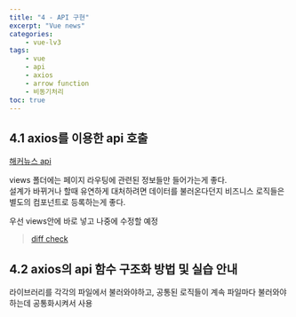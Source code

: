 ```yaml
--- 
title: "4 - API 구현" 
excerpt: "Vue news"
categories: 
    - vue-lv3
tags: 
    - vue
    - api
    - axios
    - arrow function
    - 비동기처리
toc: true
--- 
```


## 4.1 axios를 이용한 api 호출

[해커뉴스 api](https://github.com/tastejs/hacker-news-pwas/blob/master/docs/api.md)

views 폴더에는 페이지 라우팅에 관련된 정보들만 들어가는게 좋다.  
설계가 바뀌거나 할때 유연하게 대처하려면 데이터를 불러온다던지 비즈니스 로직들은 별도의 컴포넌트로 등록하는게 좋다.  

우선 views안에 바로 넣고 나중에 수정할 예정

>[diff check](https://github.com/wjddk0909/vue-news/commit/1e9ad6983ef8359e0aed961f6bdd567be08ebb33)

## 4.2 axios의 api 함수 구조화 방법 및 실습 안내

라이브러리를 각각의 파일에서 불러와야하고, 공통된 로직들이 계속 파일마다 불러와야 하는데 공통화시켜서 사용  

